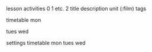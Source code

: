lesson
  activities
    0
    1 etc.
    2
      title
      description
      unit (:film)
      tags

timetable
  mon

  tues
  wed

settings
  timetable
    mon
    tues
    wed
